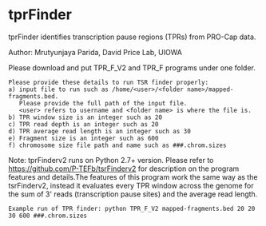 # tprFinder
tprFinder identifies transcription pause regions (TPRs) from PRO-Cap data.

Author: Mrutyunjaya Parida, David Price Lab, UIOWA

Please download and put TPR_F_V2 and TPR_F programs under one folder.
```
Please provide these details to run TSR finder properly:
a) input file to run such as /home/<user>/<folder name>/mapped-fragments.bed.
   Please provide the full path of the input file.
   <user> refers to username and <folder name> is where the file is.
b) TPR window size is an integer such as 20
c) TPR read depth is an integer such as 20
d) TPR average read length is an integer such as 30
e) Fragment size is an integer such as 600
f) chromosome size file path and name such as ###.chrom.sizes
```
Note: tprFinderv2 runs on Python 2.7+ version. Please refer to https://github.com/P-TEFb/tsrFinderv2 for description on the program features and details.The features of this program work the same way as the tsrFinderv2, instead it evaluates every TPR window across the genome for the sum of 3' reads (transcription pause sites) and the average read length.
```
Example run of TPR finder: python TPR_F_V2 mapped-fragments.bed 20 20 30 600 ###.chrom.sizes
```
